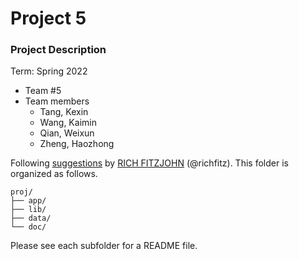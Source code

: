 # Project 5

### Project Description

Term: Spring 2022

+ Team #5
+ Team members
    + Tang, Kexin
    + Wang, Kaimin
    + Qian, Weixun
    + Zheng, Haozhong

Following [suggestions](http://nicercode.github.io/blog/2013-04-05-projects/) by [RICH FITZJOHN](http://nicercode.github.io/about/#Team) (@richfitz). This folder is organized as follows.

```
proj/
├── app/
├── lib/
├── data/
└── doc/
```

Please see each subfolder for a README file.
